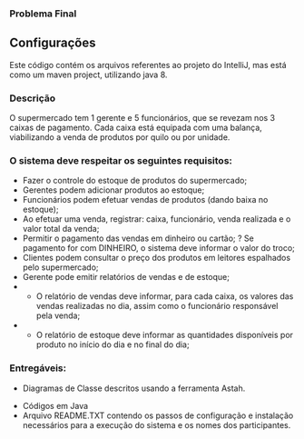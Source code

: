 ### Problema Final
## Configurações
Este código contém os arquivos referentes ao projeto do IntelliJ, mas está como um maven project, utilizando java 8.

### Descrição
O supermercado tem 1 gerente e 5 funcionários, que se revezam nos 3 caixas de pagamento.
Cada caixa está equipada com uma balança, viabilizando a venda de produtos por quilo ou por unidade.

### O sistema deve respeitar os seguintes requisitos:
+ Fazer o controle do estoque de produtos do supermercado;
+ Gerentes podem adicionar produtos ao estoque;
+ Funcionários podem efetuar vendas de produtos (dando baixa no estoque);
+ Ao efetuar uma venda, registrar: caixa, funcionário, venda realizada e o valor total da venda;
+ Permitir o pagamento das vendas em dinheiro ou cartão;
? Se pagamento for com DINHEIRO, o sistema deve informar o valor do troco;
+ Clientes podem consultar o preço dos produtos em leitores espalhados pelo supermercado;
+ Gerente pode emitir relatórios de vendas e de estoque;
+ + O relatório de vendas deve informar, para cada caixa, os valores das vendas realizadas no dia, assim como o funcionário responsável pela venda;
+ + O relatório de estoque deve informar as quantidades disponíveis por produto no início do dia e no final do dia;

### Entregáveis:
- Diagramas de Classe descritos usando a ferramenta Astah.
+ Códigos em Java
+ Arquivo README.TXT contendo os passos de configuração e instalação necessários para a execução do sistema e os nomes dos participantes.